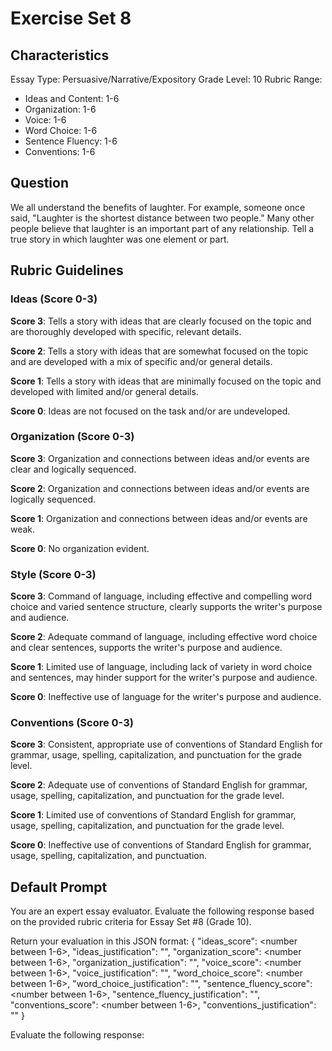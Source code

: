 # Exercise Set 8


## Characteristics

Essay Type: Persuasive/Narrative/Expository
Grade Level: 10
Rubric Range: 
- Ideas and Content: 1-6
- Organization: 1-6
- Voice: 1-6
- Word Choice: 1-6
- Sentence Fluency: 1-6
- Conventions: 1-6

## Question

We all understand the benefits of laughter. For example, someone once said, "Laughter is the shortest distance between two people." Many other people believe that laughter is an important part of any relationship. Tell a true story in which laughter was one element or part.

## Rubric Guidelines

### Ideas (Score 0-3)
**Score 3**: Tells a story with ideas that are clearly focused on the topic and are thoroughly developed with specific, relevant details.

**Score 2**: Tells a story with ideas that are somewhat focused on the topic and are developed with a mix of specific and/or general details.

**Score 1**: Tells a story with ideas that are minimally focused on the topic and developed with limited and/or general details.

**Score 0**: Ideas are not focused on the task and/or are undeveloped.

### Organization (Score 0-3)
**Score 3**: Organization and connections between ideas and/or events are clear and logically sequenced.

**Score 2**: Organization and connections between ideas and/or events are logically sequenced.

**Score 1**: Organization and connections between ideas and/or events are weak.

**Score 0**: No organization evident.

### Style (Score 0-3)
**Score 3**: Command of language, including effective and compelling word choice and varied sentence structure, clearly supports the writer's purpose and audience.

**Score 2**: Adequate command of language, including effective word choice and clear sentences, supports the writer's purpose and audience.

**Score 1**: Limited use of language, including lack of variety in word choice and sentences, may hinder support for the writer's purpose and audience.

**Score 0**: Ineffective use of language for the writer's purpose and audience.

### Conventions (Score 0-3)
**Score 3**: Consistent, appropriate use of conventions of Standard English for grammar, usage, spelling, capitalization, and punctuation for the grade level.

**Score 2**: Adequate use of conventions of Standard English for grammar, usage, spelling, capitalization, and punctuation for the grade level.

**Score 1**: Limited use of conventions of Standard English for grammar, usage, spelling, capitalization, and punctuation for the grade level.

**Score 0**: Ineffective use of conventions of Standard English for grammar, usage, spelling, capitalization, and punctuation.

## Default Prompt
You are an expert essay evaluator. Evaluate the following response based on the provided rubric criteria for Essay Set #8 (Grade 10).

Return your evaluation in this JSON format:
{
    "ideas_score": <number between 1-6>,
    "ideas_justification": "<brief explanation of why this score was given>",
    "organization_score": <number between 1-6>,
    "organization_justification": "<brief explanation of why this score was given>",
    "voice_score": <number between 1-6>,
    "voice_justification": "<brief explanation of why this score was given>",
    "word_choice_score": <number between 1-6>,
    "word_choice_justification": "<brief explanation of why this score was given>",
    "sentence_fluency_score": <number between 1-6>,
    "sentence_fluency_justification": "<brief explanation of why this score was given>",
    "conventions_score": <number between 1-6>,
    "conventions_justification": "<brief explanation of why this score was given>"
}

Evaluate the following response: